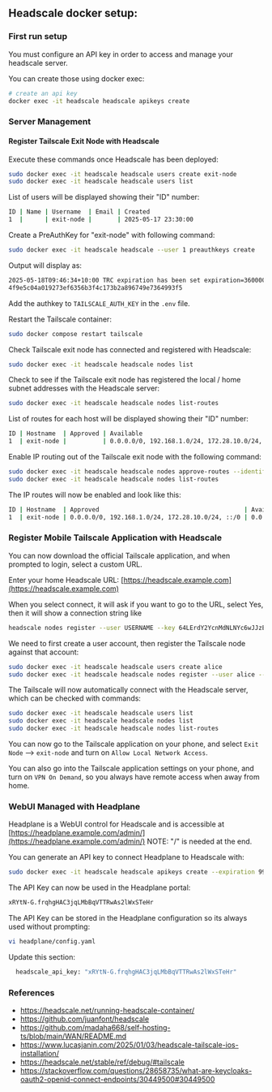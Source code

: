 ## Headscale docker setup:

### First run setup

You must configure an API key in order to access and manage your headscale server. 

You can create those using docker exec:

````bash
# create an api key
docker exec -it headscale headscale apikeys create
````

### Server Management 

#### Register Tailscale Exit Node with Headscale

Execute these commands once Headscale has been deployed:  

``` bash
sudo docker exec -it headscale headscale users create exit-node
sudo docker exec -it headscale headscale users list
```

List of users will be displayed showing their "ID" number:  

``` bash
ID | Name | Username  | Email | Created            
1  |      | exit-node |       | 2025-05-17 23:30:00
```

Create a PreAuthKey for "exit-node" with following command:  

``` bash
sudo docker exec -it headscale headscale --user 1 preauthkeys create
```

Output will display as:

``` bash
2025-05-18T09:46:34+10:00 TRC expiration has been set expiration=3600000
4f9e5c04a019273ef6356b3f4c173b2a896749e7364993f5
```

Add the authkey to `TAILSCALE_AUTH_KEY` in the `.env` file.  

Restart the Tailscale container:  

``` bash
sudo docker compose restart tailscale
```

Check Tailscale exit node has connected and registered with Headscale:  

``` bash
sudo docker exec -it headscale headscale nodes list
```

Check to see if the Tailscale exit node has registered the local / home subnet addresses with the Headscale server:  

``` bash
sudo docker exec -it headscale headscale nodes list-routes
```

List of routes for each host will be displayed showing their "ID" number:  

``` bash
ID | Hostname  | Approved | Available                                       | Serving (Primary)
1  | exit-node |          | 0.0.0.0/0, 192.168.1.0/24, 172.28.10.0/24, ::/0 |  
```

Enable IP routing out of the Tailscale exit node with the following command:  

``` bash
sudo docker exec -it headscale headscale nodes approve-routes --identifier 1 --routes "0.0.0.0/0,192.168.1.0/24,172.28.10.0/24,::/0"
sudo docker exec -it headscale headscale nodes list-routes
```

The IP routes will now be enabled and look like this:  

``` bash
ID | Hostname  | Approved                                        | Available                                       | Serving (Primary)  
1  | exit-node | 0.0.0.0/0, 192.168.1.0/24, 172.28.10.0/24, ::/0 | 0.0.0.0/0, 192.168.1.0/24, 172.28.10.0/24, ::/0 | 192.168.1.0/24, 172.28.10.0/24, 0.0.0.0/0, ::/0
```

### Register Mobile Tailscale Application with Headscale

You can now download the official Tailscale application, and when prompted to login, select a custom URL.  

Enter your home Headscale URL: [https://headscale.example.com](https://headscale.example.com)  

When you select connect, it will ask if you want to go to the URL, select Yes, then it will show a connection string like  

``` bash
headscale nodes register --user USERNAME --key 64LErdY2YcnMdNLNYc6wJJzE
```

We need to first create a user account, then register the Tailscale node against that account:  

``` bash
sudo docker exec -it headscale headscale users create alice
sudo docker exec -it headscale headscale nodes register --user alice --key 64LErdY2YcnMdNLNYc6wJJzE
```

The Tailscale will now automatically connect with the Headscale server, which can be checked with commands:  

``` bash
sudo docker exec -it headscale headscale users list
sudo docker exec -it headscale headscale nodes list
sudo docker exec -it headscale headscale nodes list-routes
```

You can now go to the Tailscale application on your phone, and select `Exit Node` --> `exit-node` and turn on `Allow Local Network Access`.  

You can also go into the Tailscale application settings on your phone, and turn on `VPN On Demand`, so you always have remote access when away from home.  

### WebUI Managed with Headplane

Headplane is a WebUI control for Headscale and is accessible at [https://headplane.example.com/admin/](https://headplane.example.com/admin/)    NOTE: "/" is needed at the end.  

You can generate an API key to connect Headplane to Headscale with:  

``` bash
sudo docker exec -it headscale headscale apikeys create --expiration 999d
```

The API Key can now be used in the Headplane portal:  

``` bash
xRYtN-G.frqhgHAC3jqLMbBqVTTRwAs2lWxSTeHr
```

The API Key can be stored in the Headplane configuration so its always used without prompting:

``` bash
vi headplane/config.yaml
```

Update this section:  

``` bash
  headscale_api_key: "xRYtN-G.frqhgHAC3jqLMbBqVTTRwAs2lWxSTeHr"
```

### References

- https://headscale.net/running-headscale-container/
- https://github.com/juanfont/headscale
- https://github.com/madaha668/self-hosting-ts/blob/main/WAN/README.md
- https://www.lucasjanin.com/2025/01/03/headscale-tailscale-ios-installation/
- https://headscale.net/stable/ref/debug/#tailscale
- https://stackoverflow.com/questions/28658735/what-are-keycloaks-oauth2-openid-connect-endpoints/30449500#30449500
